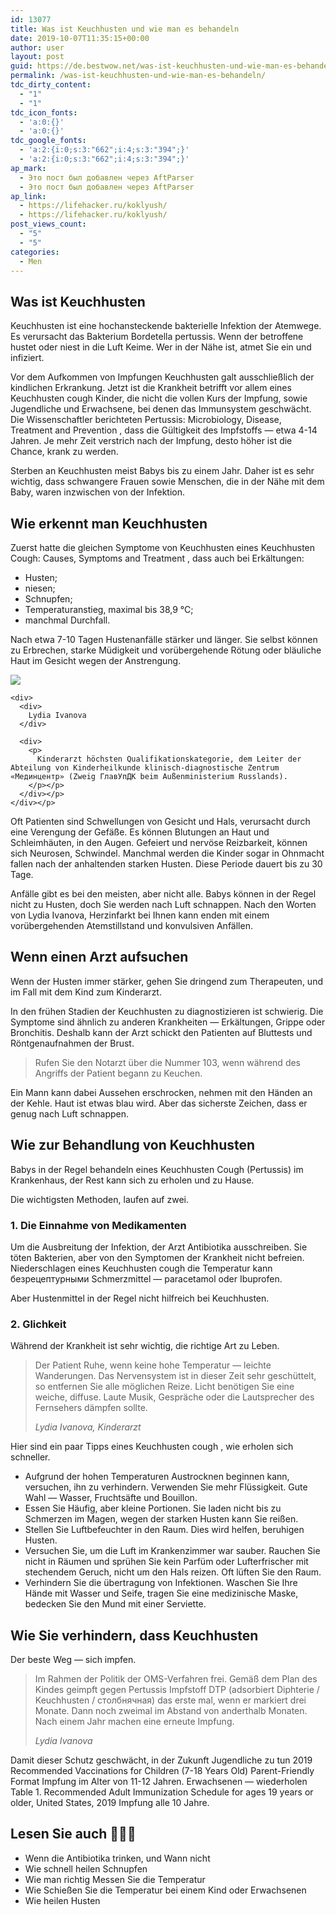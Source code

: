 ```yaml
---
id: 13077
title: Was ist Keuchhusten und wie man es behandeln
date: 2019-10-07T11:35:15+00:00
author: user
layout: post
guid: https://de.bestwow.net/was-ist-keuchhusten-und-wie-man-es-behandeln/
permalink: /was-ist-keuchhusten-und-wie-man-es-behandeln/
tdc_dirty_content:
  - "1"
  - "1"
tdc_icon_fonts:
  - 'a:0:{}'
  - 'a:0:{}'
tdc_google_fonts:
  - 'a:2:{i:0;s:3:"662";i:4;s:3:"394";}'
  - 'a:2:{i:0;s:3:"662";i:4;s:3:"394";}'
ap_mark:
  - Это пост был добавлен через AftParser
  - Это пост был добавлен через AftParser
ap_link:
  - https://lifehacker.ru/koklyush/
  - https://lifehacker.ru/koklyush/
post_views_count:
  - "5"
  - "5"
categories:
  - Men
---
```

## Was ist Keuchhusten

Keuchhusten ist eine hochansteckende bakterielle Infektion der Atemwege. Es verursacht das Bakterium Bordetella pertussis. Wenn der betroffene hustet oder niest in die Luft Keime. Wer in der Nähe ist, atmet Sie ein und infiziert.

Vor dem Aufkommen von Impfungen Keuchhusten galt ausschließlich der kindlichen Erkrankung. Jetzt ist die Krankheit betrifft vor allem <span><span> eines Keuchhusten cough </span> </span> Kinder, die nicht die vollen Kurs der Impfung, sowie Jugendliche und Erwachsene, bei denen das Immunsystem geschwächt. Die Wissenschaftler berichteten <span><span> Pertussis: Microbiology, Disease, Treatment and Prevention </span> </span>, dass die Gültigkeit des Impfstoffs — etwa 4-14 Jahren. Je mehr Zeit verstrich nach der Impfung, desto höher ist die Chance, krank zu werden.

Sterben an Keuchhusten meist Babys bis zu einem Jahr. Daher ist es sehr wichtig, dass schwangere Frauen sowie Menschen, die in der Nähe mit dem Baby, waren inzwischen von der Infektion.

## Wie erkennt man Keuchhusten

Zuerst hatte die gleichen Symptome von Keuchhusten <span><span> eines Keuchhusten Cough: Causes, Symptoms and Treatment </span> </span>, dass auch bei Erkältungen:

  * Husten;
  * niesen;
  * Schnupfen;
  * Temperaturanstieg, maximal bis 38,9 °C;
  * manchmal Durchfall.

Nach etwa 7-10 Tagen Hustenanfälle stärker und länger. Sie selbst können zu Erbrechen, starke Müdigkeit und vorübergehende Rötung oder bläuliche Haut im Gesicht wegen der Anstrengung.

<div>
  <div>
    <div>
      <img src="https://de.bestwow.net/wp-content/uploads/2019/10/chto-takoe-koklyush-i-kak-ego-lechit-1.jpg" />
    </div>
    
    <div>
      <div>
        Lydia Ivanova
      </div>
      
      <div>
        <p>
          Kinderarzt höchsten Qualifikationskategorie, dem Leiter der Abteilung von Kinderheilkunde klinisch-diagnostische Zentrum «Мединцентр» (Zweig ГлавУпДК beim Außenministerium Russlands).
        </p></p>
      </div></p>
    </div></p>
  </div></p> 
  
  <p>
    Oft Patienten sind Schwellungen von Gesicht und Hals, verursacht durch eine Verengung der Gefäße. Es können Blutungen an Haut und Schleimhäuten, in den Augen. Gefeiert und nervöse Reizbarkeit, können sich Neurosen, Schwindel. Manchmal werden die Kinder sogar in Ohnmacht fallen nach der anhaltenden starken Husten. Diese Periode dauert bis zu 30 Tage.
  </p></p>
</div>

Anfälle gibt es bei den meisten, aber nicht alle. Babys können in der Regel nicht zu Husten, doch Sie werden nach Luft schnappen. Nach den Worten von Lydia Ivanova, Herzinfarkt bei Ihnen kann enden mit einem vorübergehenden Atemstillstand und konvulsiven Anfällen.

## Wenn einen Arzt aufsuchen

Wenn der Husten immer stärker, gehen Sie dringend zum Therapeuten, und im Fall mit dem Kind zum Kinderarzt.

In den frühen Stadien der Keuchhusten zu diagnostizieren ist schwierig. Die Symptome sind ähnlich zu anderen Krankheiten — Erkältungen, Grippe oder Bronchitis. Deshalb kann der Arzt schickt den Patienten auf Bluttests und Röntgenaufnahmen der Brust.

> Rufen Sie den Notarzt über die Nummer 103, wenn während des Angriffs der Patient begann zu Keuchen.

<p class="p1">
  Ein Mann kann dabei Aussehen erschrocken, nehmen mit den Händen an der Kehle. Haut ist etwas blau wird. Aber das sicherste Zeichen, dass er genug nach Luft schnappen.
</p>

## Wie zur Behandlung von Keuchhusten

Babys in der Regel behandeln <span><span> eines Keuchhusten Cough (Pertussis) </span> </span> im Krankenhaus, der Rest kann sich zu erholen und zu Hause.

Die wichtigsten Methoden, laufen auf zwei.

### 1. Die Einnahme von Medikamenten

Um die Ausbreitung der Infektion, der Arzt Antibiotika ausschreiben. Sie töten Bakterien, aber von den Symptomen der Krankheit nicht befreien. Niederschlagen <span><span> eines Keuchhusten cough </span> </span> die Temperatur kann безрецептурными Schmerzmittel — paracetamol oder Ibuprofen.

Aber Hustenmittel in der Regel nicht hilfreich bei Keuchhusten.

### 2. Glichkeit

Während der Krankheit ist sehr wichtig, die richtige Art zu Leben.

> <div>
>   <p>
>     Der Patient Ruhe, wenn keine hohe Temperatur — leichte Wanderungen. Das Nervensystem ist in dieser Zeit sehr geschüttelt, so entfernen Sie alle möglichen Reize. Licht benötigen Sie eine weiche, diffuse. Laute Musik, Gespräche oder die Lautsprecher des Fernsehers dämpfen sollte.
>   </p></p>
> </div>
> 
> _Lydia Ivanova, Kinderarzt_

Hier sind ein paar Tipps <span><span> eines Keuchhusten cough </span> </span>, wie erholen sich schneller.

  * Aufgrund der hohen Temperaturen Austrocknen beginnen kann, versuchen, ihn zu verhindern. Verwenden Sie mehr Flüssigkeit. Gute Wahl — Wasser, Fruchtsäfte und Bouillon.
  * Essen Sie Häufig, aber kleine Portionen. Sie laden nicht bis zu Schmerzen im Magen, wegen der starken Husten kann Sie reißen.
  * Stellen Sie Luftbefeuchter in den Raum. Dies wird helfen, beruhigen Husten.
  * Versuchen Sie, um die Luft im Krankenzimmer war sauber. Rauchen Sie nicht in Räumen und sprühen Sie kein Parfüm oder Lufterfrischer mit stechendem Geruch, nicht um den Hals reizen. Oft lüften Sie den Raum.
  * Verhindern Sie die übertragung von Infektionen. Waschen Sie Ihre Hände mit Wasser und Seife, tragen Sie eine medizinische Maske, bedecken Sie den Mund mit einer Serviette.

## Wie Sie verhindern, dass Keuchhusten

Der beste Weg — sich impfen.

> <div>
>   <p>
>     Im Rahmen der Politik der OMS-Verfahren frei. Gemäß dem Plan des Kindes geimpft gegen Pertussis Impfstoff DTP (adsorbiert Diphterie / Keuchhusten / столбнячная) das erste mal, wenn er markiert drei Monate. Dann noch zweimal im Abstand von anderthalb Monaten. Nach einem Jahr machen eine erneute Impfung.
>   </p></p>
> </div>
> 
> _Lydia Ivanova_

Damit dieser Schutz geschwächt, in der Zukunft Jugendliche zu tun <span><span> 2019 Recommended Vaccinations for Children (7-18 Years Old) Parent-Friendly Format </span> </span> Impfung im Alter von 11-12 Jahren. Erwachsenen — wiederholen <span><span> Table 1. Recommended Adult Immunization Schedule for ages 19 years or older, United States, 2019 </span> </span> Impfung alle 10 Jahre.

<div>
  <h2 class="read-also__title">
    <span>Lesen Sie auch</span> <span>💉💊🤒 </span>
  </h2>
  
  <ul class="read-also__list">
    <li>
      Wenn die Antibiotika trinken, und Wann nicht
    </li>
    <li>
      Wie schnell heilen Schnupfen
    </li>
    <li>
      Wie man richtig Messen Sie die Temperatur
    </li>
    <li>
      Wie Schießen Sie die Temperatur bei einem Kind oder Erwachsenen
    </li>
    <li>
      Wie heilen Husten
    </li>
  </ul>
</div>